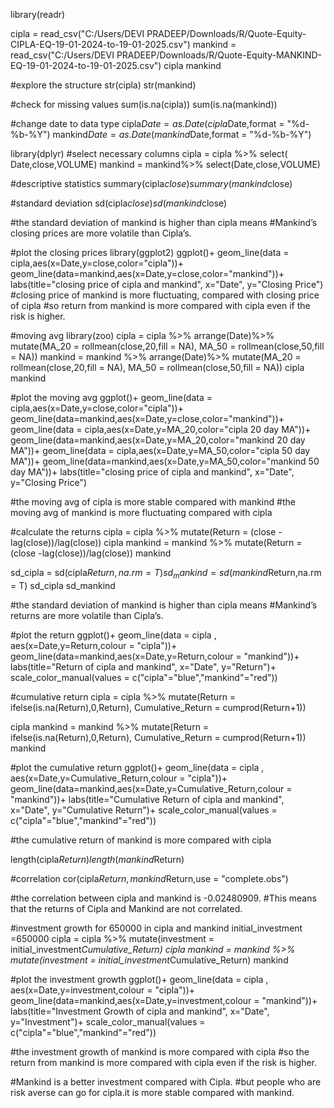 library(readr)

cipla = read_csv("C:/Users/DEVI PRADEEP/Downloads/R/Quote-Equity-CIPLA-EQ-19-01-2024-to-19-01-2025.csv")
mankind = read_csv("C:/Users/DEVI PRADEEP/Downloads/R/Quote-Equity-MANKIND-EQ-19-01-2024-to-19-01-2025.csv")
cipla
mankind

#explore the structure 
str(cipla)
str(mankind)

#check for missing values
sum(is.na(cipla))
sum(is.na(mankind))

#change date to data type
cipla$Date = as.Date(cipla$Date,format = "%d-%b-%Y")
mankind$Date = as.Date(mankind$Date,format = "%d-%b-%Y")

library(dplyr)
#select necessary columns
cipla = cipla %>%
  select( Date,close,VOLUME)
mankind = mankind%>%
  select(Date,close,VOLUME)

#descriptive statistics
summary(cipla$close)
summary(mankind$close)

#standard deviation
sd(cipla$close)
sd(mankind$close)

#the standard deviation of mankind is higher than cipla means 
#Mankind’s closing prices are more volatile than Cipla’s.

#plot the closing prices
library(ggplot2)
ggplot()+
  geom_line(data = cipla,aes(x=Date,y=close,color="cipla"))+
  geom_line(data=mankind,aes(x=Date,y=close,color="mankind"))+
  labs(title="closing price of cipla and mankind",
       x="Date",
       y="Closing Price")
#closing price of mankind is more fluctuating, compared with closing price of cipla
#so return from  mankind is more compared with cipla even if the risk is higher.

#moving avg
library(zoo)
cipla = cipla %>%
  arrange(Date)%>%
  mutate(MA_20 = rollmean(close,20,fill = NA),
         MA_50 = rollmean(close,50,fill = NA))
mankind = mankind %>%
  arrange(Date)%>%
  mutate(MA_20 = rollmean(close,20,fill = NA),
         MA_50 = rollmean(close,50,fill = NA))
cipla
mankind

#plot the moving avg
ggplot()+
  geom_line(data = cipla,aes(x=Date,y=close,color="cipla"))+
  geom_line(data=mankind,aes(x=Date,y=close,color="mankind"))+
  geom_line(data = cipla,aes(x=Date,y=MA_20,color="cipla 20 day MA"))+
  geom_line(data=mankind,aes(x=Date,y=MA_20,color="mankind 20 day MA"))+
  geom_line(data = cipla,aes(x=Date,y=MA_50,color="cipla 50 day MA"))+
  geom_line(data=mankind,aes(x=Date,y=MA_50,color="mankind 50 day MA"))+
  labs(title="closing price of cipla and mankind",
       x="Date",
       y="Closing Price")

#the moving avg of cipla is more stable compared with mankind
#the moving avg of mankind is more fluctuating compared with cipla

#calculate the returns
cipla = cipla %>%
  mutate(Return = (close -lag(close))/lag(close))
cipla
mankind = mankind %>%
  mutate(Return = (close -lag(close))/lag(close))
mankind

sd_cipla = sd(cipla$Return,na.rm = T)
sd_mankind = sd(mankind$Return,na.rm = T)
sd_cipla
sd_mankind

#the standard deviation of mankind is higher than cipla means
#Mankind’s returns are more volatile than Cipla’s.

#plot the return 
ggplot()+
  geom_line(data = cipla , aes(x=Date,y=Return,colour = "cipla"))+
  geom_line(data=mankind,aes(x=Date,y=Return,colour = "mankind"))+
  labs(title="Return of cipla and mankind",
       x="Date",
       y="Return")+
  scale_color_manual(values = c("cipla"="blue","mankind"="red"))

#cumulative return
cipla = cipla %>%
  mutate(Return = ifelse(is.na(Return),0,Return),
         Cumulative_Return = cumprod(Return+1))
         
cipla
mankind = mankind %>%
  mutate(Return = ifelse(is.na(Return),0,Return),
         Cumulative_Return = cumprod(Return+1))
mankind

#plot the cumulative return
ggplot()+
  geom_line(data = cipla , aes(x=Date,y=Cumulative_Return,colour = "cipla"))+
  geom_line(data=mankind,aes(x=Date,y=Cumulative_Return,colour = "mankind"))+
  labs(title="Cumulative Return of cipla and mankind",
       x="Date",
       y="Cumulative Return")+
  scale_color_manual(values = c("cipla"="blue","mankind"="red"))

#the cumulative return of mankind is more compared with cipla

length(cipla$Return)
length(mankind$Return)

#correlation
cor(cipla$Return,mankind$Return,use = "complete.obs")

#the correlation between cipla and mankind is -0.02480909.
#This means that the returns of Cipla and Mankind are not correlated.

#investment growth for 650000 in cipla and mankind 
initial_investment =650000
cipla = cipla %>%
  mutate(investment = initial_investment*Cumulative_Return)
cipla
mankind = mankind %>%
  mutate(investment = initial_investment*Cumulative_Return)
mankind

#plot the investment growth
ggplot()+
  geom_line(data = cipla , aes(x=Date,y=investment,colour = "cipla"))+
  geom_line(data=mankind,aes(x=Date,y=investment,colour = "mankind"))+
  labs(title="Investment Growth of cipla and mankind",
       x="Date",
       y="Investment")+
  scale_color_manual(values = c("cipla"="blue","mankind"="red"))

#the investment growth of mankind is more compared with cipla
#so the return from mankind is more compared with cipla even if the risk is higher.

#Mankind is a better investment compared with Cipla.
#but people who are risk averse can go for cipla.it is more stable compared with mankind.



